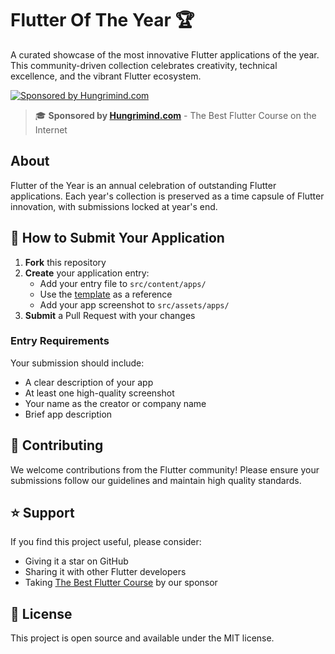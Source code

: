 # Flutter Of The Year 🏆

A curated showcase of the most innovative Flutter applications of the year. This community-driven collection celebrates creativity, technical excellence, and the vibrant Flutter ecosystem.

[![Sponsored by Hungrimind.com](https://img.shields.io/badge/Sponsored%20by-Hungrimind.com-blue)](https://hungrimind.com)

> 🎓 **Sponsored by [Hungrimind.com](https://hungrimind.com)** - The Best Flutter Course on the Internet

## About

Flutter of the Year is an annual celebration of outstanding Flutter applications. Each year's collection is preserved as a time capsule of Flutter innovation, with submissions locked at year's end.

## 🚀 How to Submit Your Application

1. **Fork** this repository
2. **Create** your application entry:
   - Add your entry file to `src/content/apps/`
   - Use the [template](src/content/apps/_template.md) as a reference
   - Add your app screenshot to `src/assets/apps/`
3. **Submit** a Pull Request with your changes

### Entry Requirements

Your submission should include:
- A clear description of your app
- At least one high-quality screenshot
- Your name as the creator or company name
- Brief app description

## 🤝 Contributing

We welcome contributions from the Flutter community! Please ensure your submissions follow our guidelines and maintain high quality standards.

## ⭐ Support

If you find this project useful, please consider:
- Giving it a star on GitHub
- Sharing it with other Flutter developers
- Taking [The Best Flutter Course](https://hungrimind.com) by our sponsor

## 📜 License

This project is open source and available under the MIT license.
